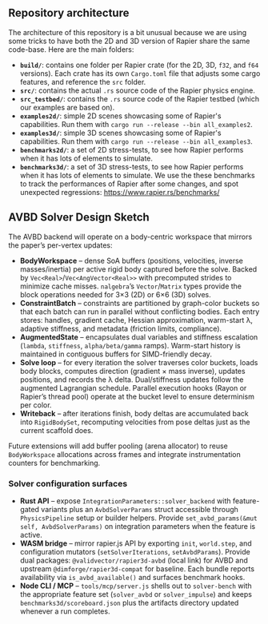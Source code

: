 ## Repository architecture

The architecture of this repository is a bit unusual because we are using some tricks to have both
the 2D and 3D version of Rapier share the same code-base. Here are the main folders:
- **`build/`**: contains one folder per Rapier crate (for the 2D, 3D, `f32`, and `f64` versions). Each
  crate has its own `Cargo.toml` file that adjusts some cargo features, and reference the `src` folder.
- **`src/`**: contains the actual `.rs` source code of the Rapier physics engine.
- **`src_testbed/`**: contains the `.rs` source code of the Rapier testbed (which our examples are based on).
- **`examples2d/`**: simple 2D scenes showcasing some of Rapier's capabilities.
  Run them with `cargo run --release --bin all_examples2`.
- **`examples3d/`**: simple 3D scenes showcasing some of Rapier's capabilities.
  Run them with `cargo run --release --bin all_examples3`.
- **`benchmarks2d/`**: a set of 2D stress-tests, to see how Rapier performs when it has lots of elements
  to simulate.
- **`benchmarks3d/`**: a set of 3D stress-tests, to see how Rapier performs when it has lots of elements
  to simulate. We use the these benchmarks to track the performances of Rapier after some changes,
  and spot unexpected regressions: https://www.rapier.rs/benchmarks/

## AVBD Solver Design Sketch

The AVBD backend will operate on a body-centric workspace that mirrors the paper’s per-vertex updates:

- **BodyWorkspace** – dense SoA buffers (positions, velocities, inverse masses/inertia) per active rigid body captured before the solve. Backed by `Vec<Real>`/`Vec<AngVector<Real>>` with precomputed strides to minimize cache misses. `nalgebra`’s `Vector`/`Matrix` types provide the block operations needed for 3×3 (2D) or 6×6 (3D) solves.
- **ConstraintBatch** – constraints are partitioned by graph-color buckets so that each batch can run in parallel without conflicting bodies. Each entry stores: handles, gradient cache, Hessian approximation, warm-start λ, adaptive stiffness, and metadata (friction limits, compliance).
- **AugmentedState** – encapsulates dual variables and stiffness escalation (`lambda`, `stiffness`, `alpha/beta/gamma` ramps). Warm-start history is maintained in contiguous buffers for SIMD-friendly decay.
- **Solve loop** – for every iteration the solver traverses color buckets, loads body blocks, computes direction (gradient × mass inverse), updates positions, and records the λ delta. Dual/stiffness updates follow the augmented Lagrangian schedule. Parallel execution hooks (Rayon or Rapier’s thread pool) operate at the bucket level to ensure determinism per color.
- **Writeback** – after iterations finish, body deltas are accumulated back into `RigidBodySet`, recomputing velocities from pose deltas just as the current scaffold does.

Future extensions will add buffer pooling (arena allocator) to reuse `BodyWorkspace` allocations across frames and integrate instrumentation counters for benchmarking.

### Solver configuration surfaces

- **Rust API** – expose `IntegrationParameters::solver_backend` with feature-gated variants plus an `AvbdSolverParams` struct accessible through `PhysicsPipeline` setup or builder helpers. Provide `set_avbd_params(&mut self, AvbdSolverParams)` on integration parameters when the feature is active.
- **WASM bridge** – mirror rapier.js API by exporting `init`, `world.step`, and configuration mutators (`setSolverIterations`, `setAvbdParams`). Provide dual packages: `@validvector/rapier3d-avbd` (local link) for AVBD and upstream `@dimforge/rapier3d-compat` for baseline. Each bundle reports availability via `is_avbd_available()` and surfaces benchmark hooks.
- **Node CLI / MCP** – `tools/mcp/server.js` shells out to `solver-bench` with the appropriate feature set (`solver_avbd` or `solver_impulse`) and keeps `benchmarks3d/scoreboard.json` plus the artifacts directory updated whenever a run completes.
